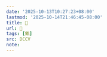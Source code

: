 ```yaml
---
date: '2025-10-13T10:27:23+08:00'
lastmod: '2025-10-14T21:46:45-08:00'
title: 􃁮
url: 􃁮
tags: [甑]
src: DCCV
note:
---
```

